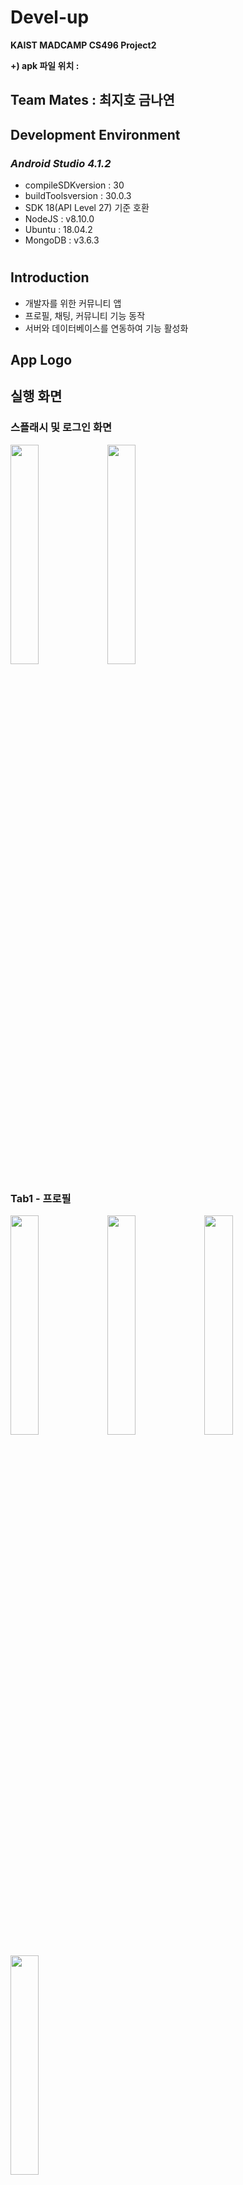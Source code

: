 # Devel-up
**KAIST MADCAMP CS496 Project2**



**+) apk 파일 위치 :**



## Team Mates : 최지호 금나연



## Development Environment

### *Android Studio 4.1.2*

  * compileSDKversion : 30
  * buildToolsversion : 30.0.3
  * SDK 18(API Level 27) 기준 호환
  * NodeJS : v8.10.0
  * Ubuntu : 18.04.2
  * MongoDB : v3.6.3


# 
## **Introduction**


* 개발자를 위한 커뮤니티 앱
* 프로필, 채팅, 커뮤니티 기능 동작
* 서버와 데이터베이스를 연동하여 기능 활성화



## **App Logo**



## **실행 화면**

### 스플래시 및 로그인 화면

<img src="https://user-images.githubusercontent.com/72987121/125556330-62e5f0c6-f993-4991-bc68-b3d830e8cc95.jpg" width=30% height=30%>  <img src="https://user-images.githubusercontent.com/72987121/125553552-1b3f0314-6a1e-47f7-af08-f4b4ca0b7839.jpg" width=30% height=30%>




### Tab1 - 프로필
<img src="https://user-images.githubusercontent.com/72987121/125553531-33733d79-09d1-4413-a0bd-b62e6804bf83.jpg" width=30% height=30%>  <img src="https://user-images.githubusercontent.com/72987121/125553527-bbb9a389-3077-4827-8e53-a9c7c892ef53.jpg" width=30% height=30%>  <img src="https://user-images.githubusercontent.com/72987121/125553543-7973e45e-75e0-49a6-9432-4d148ee1dc9b.jpg" width=30% height=30%>

<img src="https://user-images.githubusercontent.com/72987121/125553534-cc8e80b5-fd78-4773-8753-1726658ec4a6.jpg" width=30% height=30%>

* 로그인한 유저의 프로필 사항 기재
* 내가 작성한 글, 내가 좋아요를 누른 글 열람
* 회원 탈퇴



### Tab2 - 채팅
<img src="https://user-images.githubusercontent.com/72987121/125553556-47503729-04a1-4307-8c10-62753b46f3b6.jpg" width=30% height=30%>  <img src="https://user-images.githubusercontent.com/72987121/125554616-1edf4fa5-11ee-4837-b95c-cb36aed51651.jpg" width=30% height=30%>  

* 소켓을 활용한 실시간 채팅 서비스
* 웹소켓을 사용하여 글, 이미지, 좋아요 아이콘 전송 가능
* 수신한 메세지(글, 이미지)를 클릭/재클릭하면 좋아요 아이콘을 표시



### Tab3 - 커뮤니티

<img src="https://user-images.githubusercontent.com/72987121/125553554-5e480db6-307d-4787-a322-91dde56fd288.jpg" width=30% height=30%>  <img src="https://user-images.githubusercontent.com/72987121/125553535-c28767c4-3fca-43ce-829a-c3022c34b5b8.jpg" width=30% height=30%>    <img src="https://user-images.githubusercontent.com/72987121/125553555-2701c2c0-086c-4ca3-927c-564c78b4fa60.jpg" width=30% height=30%>


<img src="https://user-images.githubusercontent.com/72987121/125553545-7a15d627-77d6-41a7-a37a-89303a58f69c.jpg" width=30% height=30%>   <img src="https://user-images.githubusercontent.com/72987121/125553524-f5da97d6-e3c7-45b6-8be7-6ee64bbccf62.jpg" width=30% height=30%>  <img src="https://user-images.githubusercontent.com/72987121/125553546-e28130ba-9abe-434c-8b6d-e8b52c33c661.jpg" width=30% height=30%>


* 전체 게시글 열람
* 내 게시글일 시 수정, 삭제 버튼이 있고 댓글을 삭제할 수 있는 버튼이 보여짐
* 내 게시글이 아닐 경우 댓글 작성만 가능
 


## 
## **실행 gif**

././
  
